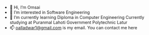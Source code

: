 - 👋 Hi, I’m Omsai
- 👀 I’m interested in Software Engineering
- 🌱 I’m currently learning Diploma in Computer Engineering
Currently studying at Puranmal Lahoti Government Polytechnic Latur
- 📫 oalladwar1@gmail.com is my email. You can contact me here

<!---
Omsai2003/Omsai2003 is a ✨ special ✨ repository because its `README.md` (this file) appears on your GitHub profile.
You can click the Preview link to take a look at your changes.
--->
